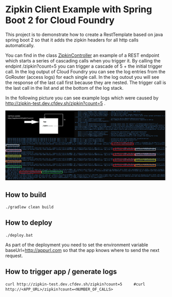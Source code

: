 # Zipkin Client Example with Spring Boot 2 for Cloud Foundry

This project is to demonstrate how to create a RestTemplate based on java spring boot 2 so that it adds the zipkin headers for all http calls automatically.

You can find in the class <a href="./src/main/java/de/grimmpp/springboot/zipkindemo/zipkindemo/ZipkinController.java">ZipkinController</a> an example of a REST endpoint which starts a series of cascading calls when you trigger it. By calling the endpint /zipkin?count=5 you can trigger a cascade of 5 + the initial trigger call.
In the log output of Cloud Foundry you can see the log entries from the GoRouter (access logs) for each single call. In the log outout you will see the response of the last call first because they are nested. The trigger call is the last call in the list and at the bottom of the log stack. 

In the following picture you can see example logs which were caused by http://zipkin-test.dev.cfdev.sh/zipkin?count=5 .

<img src="logs2.jpg" width="900" />

## How to build
````
./gradlew clean build
```` 

## How to deploy
````
./deploy.bat
````
As part of the deployment you need to set the environment variable baseUrl=http://appurl.com so that the app knows where to send the next request.

## How to trigger app / generate logs
````
curl http://zipkin-test.dev.cfdev.sh/zipkin?count=5     #curl http://<APP_URL>/zipkin?count=<NUMBER_OF_CALLS>
````
